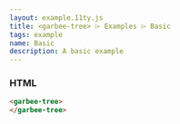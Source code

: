 ```yaml
---
layout: example.11ty.js
title: <garbee-tree> ⌲ Examples ⌲ Basic
tags: example
name: Basic
description: A basic example
---
```


<garbee-tree>
</garbee-tree>

<script type="module">
  const {TreeElement} = await import('/dist/src/tree.js');
  const {directoryStructure} = await import('/dist/data/sample-directory.js');
  const {flatten} = await import('/dist/src/functions/flatten.js');
  const {ContentItem} = await import('/dist/demo/content-item.js');
  const {html} = await import('/node_modules/lit/html.js');
  const treeNode = document.querySelector('garbee-tree');

  TreeElement.debugMode = true;

  treeNode.renderItem = (data) => {
    return html`
      <demo-content-item
        .treeItem="${data}"
      ></demo-content-item>
    `;
  };

  treeNode.content = flatten(directoryStructure);
</script>


<h3>HTML</h3>

```html
<garbee-tree>
</garbee-tree>
```
